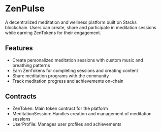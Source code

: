 # ZenPulse
A decentralized meditation and wellness platform built on Stacks blockchain. Users can create, share and participate in meditation sessions while earning ZenTokens for their engagement.

## Features
- Create personalized meditation sessions with custom music and breathing patterns
- Earn ZenTokens for completing sessions and creating content
- Share meditation programs with the community
- Track meditation progress and achievements on-chain

## Contracts
- ZenToken: Main token contract for the platform
- MeditationSession: Handles creation and management of meditation sessions
- UserProfile: Manages user profiles and achievements
